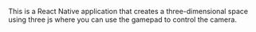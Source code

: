 This is a React Native application that creates a three-dimensional space using three js where you can use the gamepad to control the camera.
